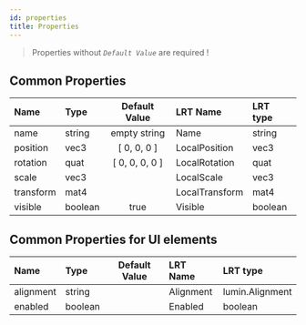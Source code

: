 ```yaml
---
id: properties
title: Properties
---
```


> Properties without _`Default Value`_ are required !

## Common Properties

| Name      | Type    | Default Value  | LRT Name       | LRT type |
| :-------- | :------ | :------------: | :------------- | :------- |
| name      | string  |  empty string  | Name           | string   |
| position  | vec3    |  [ 0, 0, 0 ]   | LocalPosition  | vec3     |
| rotation  | quat    | [ 0, 0, 0, 0 ] | LocalRotation  | quat     |
| scale     | vec3    |                | LocalScale     | vec3     |
| transform | mat4    |                | LocalTransform | mat4     |
| visible   | boolean |      true      | Visible        | boolean  |

## Common Properties for UI elements

| Name      | Type    | Default Value | LRT Name  | LRT type        |
| :-------- | :------ | :-----------: | :-------- | :-------------- |
| alignment | string  |               | Alignment | lumin.Alignment |
| enabled   | boolean |               | Enabled   | boolean         |
